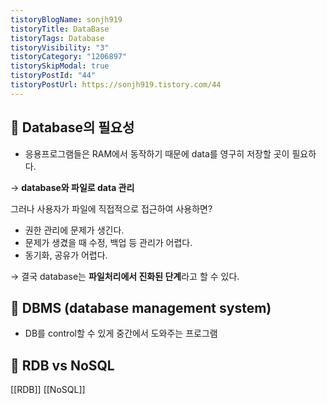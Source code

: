 ```yaml
---
tistoryBlogName: sonjh919
tistoryTitle: DataBase
tistoryTags: Database
tistoryVisibility: "3"
tistoryCategory: "1206897"
tistorySkipModal: true
tistoryPostId: "44"
tistoryPostUrl: https://sonjh919.tistory.com/44
---
```

## 🌈 Database의 필요성

- 응용프로그램들은 RAM에서 동작하기 때문에 data를 영구히 저장할 곳이 필요하다.

→ **database와 파일로 data 관리**

그러나 사용자가 파일에 직접적으로 접근하여 사용하면?

- 권한 관리에 문제가 생긴다.
- 문제가 생겼을 때 수정, 백업 등 관리가 어렵다.
- 동기화, 공유가 어렵다.

→ 결국 database는 **파일처리에서 진화된 단계**라고 할 수 있다.



## 🌈 DBMS (database management system)

- DB를 control할 수 있게 중간에서 도와주는 프로그램


## 🌈 RDB vs NoSQL
[[RDB]]
[[NoSQL]]